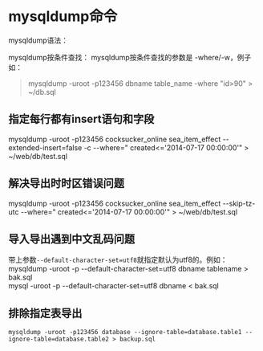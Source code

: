 mysqldump命令
================

mysqldump语法：


mysqldump按条件查找：
mysqldump按条件查找的参数是 -where/-w，例子如：
> mysqldump -uroot -p123456 dbname table_name -where "id>90" > ~/db.sql

## 指定每行都有insert语句和字段
mysqldump -uroot -p123456 cocksucker_online sea_item_effect --extended-insert=false -c --where=" created<='2014-07-17 00:00:00'" > ~/web/db/test.sql

## 解决导出时时区错误问题
mysqldump -uroot -p123456 cocksucker_online sea_item_effect --skip-tz-utc --where=" created<='2014-07-17 00:00:00'" > ~/web/db/test.sql

## 导入导出遇到中文乱码问题
带上参数`--default-character-set=utf8`就指定默认为utf8的。例如：  
mysqldump   -uroot  -p  --default-character-set=utf8   dbname tablename  >  bak.sql  
mysql -uroot -p --default-character-set=utf8 dbname < bak.sql

## 排除指定表导出
`mysqldump -uroot -p123456 database --ignore-table=database.table1 --ignore-table=database.table2 > backup.sql`
